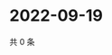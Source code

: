# 2022-09-19

共 0 条

<!-- BEGIN WEIBO -->
<!-- 最后更新时间 Mon Sep 19 2022 05:15:14 GMT+0800 (China Standard Time) -->

<!-- END WEIBO -->
